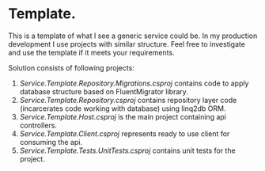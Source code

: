 # Template.
This is a template of what I see a generic service could be. In my production development I use projects with similar structure.
Feel free to investigate and use the template if it meets your requirements.

Solution consists of following projects:
1. *Service.Template.Repository.Migrations.csproj* contains code to apply database structure based on FluentMigrator library.
1. *Service.Template.Repository.csproj* contains repository layer code (incarcerates code working with database) using linq2db ORM.
1. *Service.Template.Host.csproj* is the main project containing api controllers.
1. *Service.Template.Client.csproj* represents ready to use client for consuming the api. 
1. *Service.Template.Tests.UnitTests.csproj* contains unit tests for the project.



